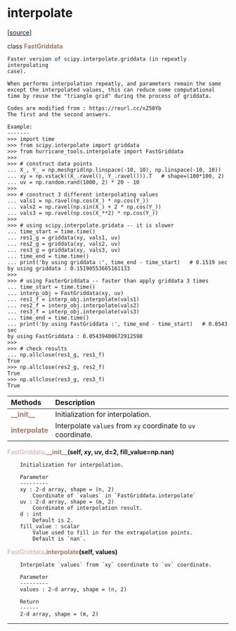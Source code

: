 # interpolate  

[[source](.././hurricane_tools//interpolate.py)]  

class <span style="color:#a77864">**FastGriddata**</span>

    Faster version of scipy.interpolate.griddata (in repeatly interpolating 
    case).
    
    When performs interpolation repeatly, and parameters remain the same
    except the interpolated values, this can reduce some computational 
    time by reuse the "triangle grid" during the process of griddata.
    
    Codes are modified from : https://reurl.cc/xZ50Yb
    The first and the second answers.
    
    Example:
    -------
    >>> import time
    >>> from scipy.interpolate import griddata
    >>> from hurricane_tools.interpolate import FastGriddata
    >>>
    >>> # construct data points
    ... X_, Y_ = np.meshgrid(np.linspace(-10, 10), np.linspace(-10, 10))
    ... xy = np.vstack((X_.ravel(), Y_.ravel())).T   # shape=(100*100, 2)
    ... uv = np.random.rand(1000, 2) * 20 - 10
    >>>
    >>> # construct 3 different interpolating values
    ... vals1 = np.ravel(np.cos(X_) * np.cos(Y_))
    ... vals2 = np.ravel(np.sin(X_) + 2 * np.cos(Y_))
    ... vals3 = np.ravel(np.cos(X_**2) * np.cos(Y_))
    >>>
    >>> # using scipy.interpolate.gridata -- it is slower
    ... time_start = time.time()
    ... res1_g = griddata(xy, vals1, uv)
    ... res2_g = griddata(xy, vals2, uv)
    ... res3_g = griddata(xy, vals3, uv)
    ... time_end = time.time()
    ... print('by using griddata :', time_end - time_start)   # 0.1519 sec
    by using griddata : 0.15190553665161133
    >>>
    >>> # using FasterGriddata -- faster than apply griddata 3 times
    ... time_start = time.time()
    ... interp_obj = FastGriddata(xy, uv)
    ... res1_f = interp_obj.interpolate(vals1)
    ... res2_f = interp_obj.interpolate(vals2)
    ... res3_f = interp_obj.interpolate(vals3)
    ... time_end = time.time()
    ... print('by using FastGriddata :', time_end - time_start)   # 0.0543 sec
    by using FastGriddata : 0.05439400672912598
    >>> 
    >>> # check results
    ... np.allclose(res1_g, res1_f)
    True
    >>> np.allclose(res2_g, res2_f)
    True
    >>> np.allclose(res3_g, res3_f)
    True



| Methods | Description |
| :------ | :---------- |
| <font color="#a77864"> **\_\_init\_\_** </font> | Initialization for interpolation. |
| <font color="#a77864"> **interpolate** </font> | Interpolate `values` from `xy` coordinate to `uv` coordinate. |


<span style="color:#cca99b">FastGriddata</span>.<span style="color:#a77864">**\_\_init\_\_**</span>**(self, xy, uv, d=2, fill_value=np.nan)**

        Initialization for interpolation.
        
        Parameter
        ---------
        xy : 2-d array, shape = (n, 2)
            Coordinate of `values` in `FastGriddata.interpolate`
        uv : 2-d array, shape = (m, 2)
            Coordinate of interpolation result.
        d : int
            Default is 2.
        fill_value : scalar
            Value used to fill in for the extrapolation points.
            Default is `nan`.

  
<span style="color:#cca99b">FastGriddata</span>.<span style="color:#a77864">**interpolate**</span>**(self, values)**

        Interpolate `values` from `xy` coordinate to `uv` coordinate.
        
        Parameter
        ---------
        values : 2-d array, shape = (n, 2)
        
        Return
        ------
        2-d array, shape = (m, 2)

  
******